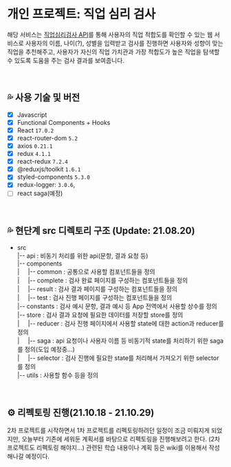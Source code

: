 # 개인 프로젝트: 직업 심리 검사

해당 서비스는 [직업심리검사 API](https://www.career.go.kr/cnet/front/openapi/openApiTestCenter.do)를 통해 사용자의 직업 적합도를 확인할 수 있는 웹 서비스로 사용자의 이름, 나이(?), 성별을 입력받고 검사를 진행하면 사용자와 성향이 맞는 직업을 추천해주고, 사용자가 자신의 직업 가치관과 가장 적합도가 높은 직업을 탐색할 수 있도록 도움을 주는 검사 결과를 보여줍니다.

<br/>

## 💦 사용 기술 및 버전

- [x] Javascript
- [x] Functional Components + Hooks
- [x] React `17.0.2`
- [x] react-router-dom `5.2`
- [x] axios `0.21.1`
- [x] redux `4.1.1`
- [x] react-redux `7.2.4`
- [x] @reduxjs/toolkit `1.6.1`
- [x] styled-components `5.3.0`
- [x] redux-logger: `3.0.6`,
- [ ] react saga(예정)

<br/>

## 💦 현단계 src 디렉토리 구조 (Update: 21.08.20)

- src  
   |-- api : 비동기 처리를 위한 api(문항, 결과 요청 등)  
   |-- components  
   | &nbsp; &nbsp; |-- common : 공통으로 사용할 컴포넌트들을 정의  
   | &nbsp; &nbsp; |-- complete : 검사 완료 페이지를 구성하는 컴포넌트들을 정의  
   | &nbsp; &nbsp; |-- result : 검사 결과 페이지를 구성하는 컴포넌트들을 정의  
   | &nbsp; &nbsp; |-- test : 검사 진행 페이지를 구성하는 컴포넌트들을 정의  
   |-- constants : 검사 예시 문항, 결과 예시 등 App 전역에서 사용할 상수를 정의  
  |-- store : 검사 결과 요청에 필요한 데이터를 저장할 store를 정의  
  | &nbsp; &nbsp; |-- reducer : 검사 진행 페이지에서 사용할 state에 대한 action과 reducer를 정의  
  | &nbsp; &nbsp; |-- saga : api 요청이나 사용자 이름 등 비동기적 state를 처리하기 위한 saga를 정의(도입 예정중...)  
  | &nbsp; &nbsp; |-- selector : 검사 진행에 필요한 state를 처리해서 가져오기 위한 selector를 정의  
  |-- utils : 사용할 함수 등을 정의

<br/>

## ⚙ 리펙토링 진행(21.10.18 - 21.10.29)

2차 프로젝트를 시작하면서 1차 프로젝트를 리펙토링하려던 일정이 조금 미뤄지게 되었지만, 오늘부터 기존에 세워둔 계획서를 바탕으로 리펙토링을 진행해보려고 한다.
(2차 프로젝트도 리펙토링 해야지...) 관련된 학습 내용이나 계획 등은 wiki를 이용해서 작성해나갈 예정이다.
